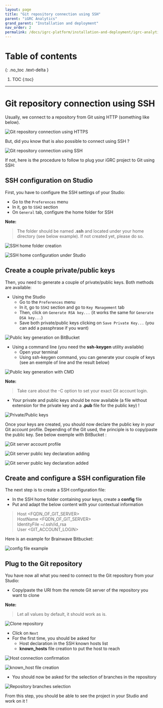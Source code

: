 ```yaml
---
layout: page
title: "Git repository connection using SSH"
parent: "iGRC Analytics"
grand_parent: "Installation and deployment"
nav_order: 2
permalink: /docs/igrc-platform/installation-and-deployment/igrc-analytics/git-repository-connection-with-ssh/
---
```


# Table of contents
{: .no_toc .text-delta }

1. TOC
{:toc}
---

# Git repository connection using SSH #

Usually, we connect to a repository from Git using HTTP (something like below).

![Git repository connection using HTTPS](../images/git_ssh_connection_example_clone_git_using_https.png)

But, did you know that is also possible to connect using SSH ?

![Git repository connection using SSH](../images/git_ssh_connection_example_clone_git_using_ssh.png)

If not, here is the procedure to follow to plug your iGRC project to Git using SSH:

## SSH configuration on Studio ##

First, you have to configure the SSH settings of your Studio:

* Go to the `Preferences` menu
* In it, go to `SSH2` section  
* On `General` tab, configure the home folder for SSH

**Note:**

> The folder should be named **.ssh** and located under your home directory (see below example). If not created yet, please do so.

![SSH home folder creation](../images/git_ssh_connection_home_folder_creation.png)

![SSH home configuration under Studio](../images/git_ssh_connection_ssh_home.png)

## Create a couple private/public keys ##

Then, you need to generate a couple of private/public keys. Both methods are available:

* Using the Studio  
    * Go to the `Preferences` menu
    * In it, go to `SSH2` section and go to `Key Management` tab  
    * Then, click on `Generate RSA key...` (it works the same for `Generate DSA key...`)
    * Save both private/public keys clicking on `Save Private Key...` (you can add a passphrase if you want)

![Public key generation on BitBucket](../images/git_ssh_connection_keys_generation_via_studio.png)

* Using a command line (you need the **ssh-keygen** utility available)  
    * Open your terminal
    * Using ssh-keygen command, you can generate your couple of keys (see an exemple of line and the result below)

![Public key generation with CMD](../images/git_ssh_connection_keys_generation_via_cmd.png)

**Note:**

> Take care about the -C option to set your exact Git account login.

* Your private and public keys should be now available (a file without extension for the private key and a **.pub** file for the public key) !

![Private/Public keys](../images/git_ssh_connection_keys_files.png)

Once your keys are created, you should now declare the public key in your Git account profile. Depending of the Git used, the principle is to copy/paste the public key. See below exemple with BitBucket :

![Git server account profile](../images/git_ssh_connection_public_key_declaration_to_git_profile.png)

![Git server public key declaration adding](../images/git_ssh_connection_public_key_declaration_to_git_profile_add.png)

![Git server public key declaration added](../images/git_ssh_connection_public_key_declaration_to_git_profile_added.png)

## Create and configure a SSH configuration file ##

The next step is to create a SSH configuration file:

* In the SSH home folder containing your keys, create a **config** file
* Put and adapt the below content with your contextual information

> Host <FQDN_OF_GIT_SERVER>  
>   HostName <FQDN_OF_GIT_SERVER>  
>   IdentityFile ~/.ssh/id_rsa  
>   User <GIT_ACCOUNT_LOGIN>  

Here is an example for Brainwave Bitbucket:

![config file example](../images/git_ssh_connection_config_file.png)

## Plug to the Git repository ##

You have now all what you need to connect to the Git repository from your Studio:  
* Copy/paste the URI from the remote Git server of the repository you want to clone  

**Note:**

> Let all values by default, it should work as is.

![Clone repository](../images/git_ssh_connection_repository_clone.png)

* Click on `Next`
* For the first time, you should be asked for
    * Host declaration in the SSH known hosts list
    * **known_hosts** file creation to put the host to reach

![Host connection confirmation](../images/git_ssh_connection_rsa_authentication_confirmation.png)

![known_host file creation](../images/git_ssh_connection_known_host_file_creation.png)

* You should now be asked for the selection of branches in the repository

![Repository branches selection](../images/git_ssh_connection_branch_selection.png)

From this step, you should be able to see the project in your Studio and work on it !
